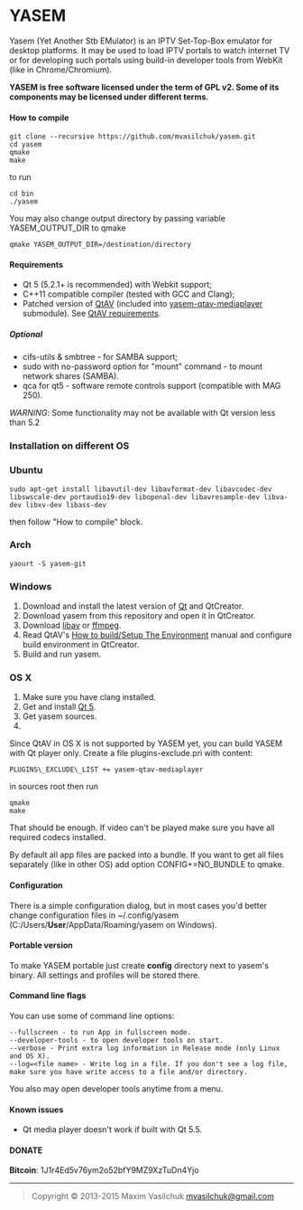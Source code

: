 # YASEM

Yasem (Yet Another Stb EMulator) is an IPTV Set-Top-Box emulator for desktop platforms. It may be used to load IPTV portals to watch internet TV or for developing such portals using build-in developer tools from WebKit (like in Chrome/Chromium).

**YASEM is free software licensed under the term of GPL v2. Some of its components may be licensed under different terms.**

#### How to compile
    
    git clone --recursive https://github.com/mvasilchuk/yasem.git
    cd yasem
    qmake
    make

to run

    cd bin
    ./yasem

You may also change output directory by passing variable YASEM_OUTPUT_DIR to qmake

    qmake YASEM_OUTPUT_DIR=/destination/directory

#### Requirements

* Qt 5 (5.2.1+ is recommended) with Webkit support;
* C++11 compatible compiler (tested with GCC and Clang);
* Patched version of [QtAV](https://github.com/wang-bin/QtAV) (included into [yasem-qtav-mediaplayer](https://github.com/mvasilchuk/yasem-qtav-mediaplayer) submodule). See [QtAV requirements](https://github.com/wang-bin/QtAV#requirements).

##### Optional
* cifs-utils & smbtree - for SAMBA support;
* sudo with no-password option for "mount" command - to mount network shares (SAMBA).
* qca for qt5 - software remote controls support (compatible with MAG 250).

_WARNING_: Some functionality may not be available with Qt version less than 5.2

### Installation on different OS

### Ubuntu

    sudo apt-get install libavutil-dev libavformat-dev libavcodec-dev libswscale-dev portaudio19-dev libopenal-dev libavresample-dev libva-dev libxv-dev libass-dev

then follow "How to compile" block.

### Arch

    yaourt -S yasem-git

### Windows

1. Download and install the latest version of [Qt](http://www.qt.io/download-open-source/) and QtCreator.
2. Download yasem from this repository and open it in QtCreator.
3. Download [libav](https://libav.org/download.html) or [ffmpeg](https://www.ffmpeg.org/download.html).
4. Read QtAV's [How to build/Setup The Environment](https://github.com/wang-bin/QtAV/wiki/Build-QtAV#1-setup-the-environment) manual and configure build environment in QtCreator.
5. Build and run yasem.
 
### OS X

1. Make sure you have clang installed.
2. Get and install [Qt 5](https://www.qt.io/download-open-source/).
3. Get yasem sources.
4. 
Since QtAV in OS X is not supported by YASEM yet, you can build YASEM with Qt player only. Create a file plugins-exclude.pri with content:

    PLUGINS\_EXCLUDE\_LIST += yasem-qtav-mediaplayer
    
in sources root then run

    qmake
    make
    
That should be enough. If video can't be played make sure you have all required codecs installed.

By default all app files are packed into a bundle. If you want to get all files separately (like in other OS) add option CONFIG+=NO_BUNDLE to qmake.

#### Configuration

There is a simple configuration dialog, but in most cases you'd better change configuration files in ~/.config/yasem (C:/Users/__User__/AppData/Roaming/yasem on Windows).

#### Portable version

To make YASEM portable just create **config** directory next to yasem's binary. All settings and profiles will be stored there.

#### Command line flags

You can use some of command line options:

    --fullscreen - to run App in fullscreen mode.
    --developer-tools - to open developer tools on start.
    --verbose - Print extra log information in Release mode (only Linux and OS X).
    --log=<file name> - Write log in a file. If you don't see a log file, make sure you have write access to a file and/or directory.
    
You also may open developer tools anytime from a menu.

#### Known issues

* Qt media player doesn't work if built with Qt 5.5.

#### DONATE

**Bitcoin**: 1J1r4Ed5v76ym2o52bfY9MZ9XzTuDn4Yjo

- - -

> Copyright &copy; 2013-2015 Maxim Vasilchuk mvasilchuk@gmail.com

